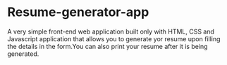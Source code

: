 # Resume-generator-app
A very simple front-end web application built only with HTML, CSS and Javascript application that allows you to generate yor resume upon filling the details in the form.You can also print your resume after it is being generated. 
